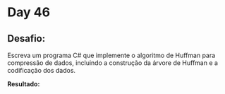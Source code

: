 # Day 46

## Desafio:

Escreva um programa C# que implemente o algoritmo de Huffman para compressão de dados, incluindo a construção da árvore de Huffman e a codificação dos dados.

**Resultado:**

```cshap


